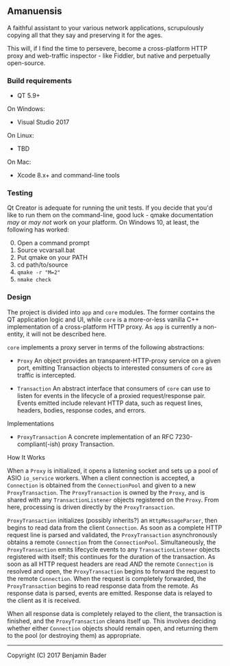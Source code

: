 Amanuensis
----------

A faithful assistant to your various network applications, scrupulously copying all that they say and preserving it for the ages.

This will, if I find the time to persevere, become a cross-platform HTTP proxy and web-traffic inspector - like Fiddler, but native and perpetually open-source.


### Build requirements

- QT 5.9+

On Windows:

- Visual Studio 2017

On Linux:

- TBD

On Mac:

- Xcode 8.x+ and command-line tools

### Testing

Qt Creator is adequate for running the unit tests.  If you decide that you'd like to run them on the command-line, good luck - qmake documentation _may_ or _may not_ work on your platform.  On Windows 10, at least, the following has worked:

0. Open a command prompt
0. Source vcvarsall.bat
0. Put qmake on your PATH
0. cd path/to/source
0. `qmake -r "M=2"`
0. `nmake check`


### Design

The project is divided into `app` and `core` modules.  The former contains the QT application logic and UI, while `core` is a more-or-less vanilla C++ implementation of a cross-platform HTTP proxy.  As `app` is currently a non-entity, it will not be described here.

`core` implements a proxy server in terms of the following abstractions:

- `Proxy`
  An object provides an transparent-HTTP-proxy service on a given port, emitting Transaction objects to interested consumers of `core` as traffic is intercepted. 

- `Transaction`
  An abstract interface that consumers of `core` can use to listen for events in the lifecycle of a proxied request/response pair.  Events emitted include relevant HTTP data, such as request lines, headers, bodies, response codes, and errors.

Implementations 

- `ProxyTransaction`
  A concrete implementation of an RFC 7230-compliant(-ish) proxy Transaction.

How It Works

When a `Proxy` is initialized, it opens a listening socket and sets up a pool of ASIO `io_service` workers.  When a client connection is accepted, a `Connection` is obtained from the `ConnectionPool` and given to a new `ProxyTransaction`.  The `ProxyTransaction` is owned by the `Proxy`, and is shared with any `TransactionListener` objects registered on the `Proxy`.  From here, processing is driven directly by the `ProxyTransaction`.

`ProxyTransaction` initializes (possibly inherits?) an `HttpMessageParser`, then begins to read data from the client `Connection`.  As soon as a complete HTTP request line is parsed and validated, the `ProxyTransaction` asynchronously obtains a remote `Connection` from the `ConnectionPool`.  Simultaneously, the `ProxyTransaction` emits lifecycle events to any `TransactionListener` objects registered with itself; this continues for the duration of the transaction.  As soon as all HTTP request headers are read _AND_ the remote `Connection` is resolved and open, the `ProxyTransaction` begins to forward the request to the remote `Connection`.  When the request is completely forwarded, the `ProxyTransaction` begins to read response data from the remote.  As response data is parsed, events are emitted.  Response data is relayed to the client as it is received.

When all response data is completely relayed to the client, the transaction is finished, and the `ProxyTransaction` cleans itself up.  This involves deciding whether either `Connection` objects should remain open, and returning them to the pool (or destroying them) as appropriate.

----------------------
Copyright (C) 2017 Benjamin Bader

